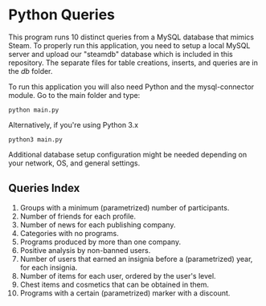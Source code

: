 # Python Queries

This program runs 10 distinct queries from a MySQL database that mimics Steam. To properly run this application, you need to setup a local MySQL server and upload our "steamdb" database which is included in this repository. The separate files for table creations, inserts, and queries are in the *db* folder.

To run this application you will also need Python and the mysql-connector module.
Go to the main folder and type:
```
python main.py
```
Alternatively, if you're using Python 3.x
```
python3 main.py
```
Additional database setup configuration might be needed depending on your network, OS, and general settings.

## Queries Index

1. Groups with a minimum (parametrized) number of participants.
2. Number of friends for each profile.
3. Number of news for each publishing company.
4. Categories with no programs.
5. Programs produced by more than one company.
6. Positive analysis by non-banned users.
7. Number of users that earned an insignia before a (parametrized) year, for each insignia.
8. Number of items for each user, ordered by the user's level.
9. Chest items and cosmetics that can be obtained in them.
10. Programs with a certain (parametrized) marker with a discount.
